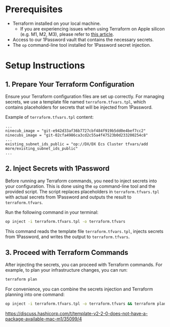 # Prerequisites

- Terraform installed on your local machine.
  - If you are experiencing issues when using Terraform on Apple silicon (e.g. M1, M2, M3), please refer to [this article](https://discuss.hashicorp.com/t/template-v2-2-0-does-not-have-a-package-available-mac-m1/35099/4).
- Access to our 1Password vault that contains the necessary secrets.
- The `op` command-line tool installed for 1Password secret injection.

# Setup Instructions

## 1. Prepare Your Terraform Configuration

Ensure your Terraform configuration files are set up correctly. For managing secrets, we use a template file named `terraform.tfvars.tpl`, which contains placeholders for secrets that will be injected from 1Password.

Example of `terraform.tfvars.tpl` content:

```hcl
...
ninecub_image = "git-e942d33af36b7727cbf484f919b5dd0e4bef7cc2"
ninecubs_image = "git-02cfa4986ca3cd2c55a4f47523b0d233200254c8"
...
existing_subnet_ids_public = "op://DX/DX Ecs Cluster tfvars/add more/existing_subnet_ids_public"
...
```

## 2. Inject Secrets with 1Password

Before running any Terraform commands, you need to inject secrets into your configuration. This is done using the `op` command-line tool and the provided script.
The script replaces placeholders in `terraform.tfvars.tpl` with actual secrets from 1Password and outputs the result to `terraform.tfvars`.

Run the following command in your terminal:

```bash
op inject -i terraform.tfvars.tpl -o terraform.tfvars
```

This command reads the template file `terraform.tfvars.tpl`, injects secrets from 1Password, and writes the output to `terraform.tfvars`.

## 3. Proceed with Terraform Commands

After injecting the secrets, you can proceed with Terraform commands. For example, to plan your infrastructure changes, you can run:

```bash
terraform plan
```

For convenience, you can combine the secrets injection and Terraform planning into one command:

```bash
op inject -i terraform.tfvars.tpl -o terraform.tfvars && terraform plan
```

https://discuss.hashicorp.com/t/template-v2-2-0-does-not-have-a-package-available-mac-m1/35099/4
